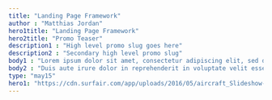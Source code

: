 ```yaml
---
title: "Landing Page Framework"
author : "Matthias Jordan"
hero1title: "Landing Page Framework"
hero2title: "Promo Teaser"
description1 : "High level promo slug goes here"
description2 : "Secondary high level promo slug"
body1 : "Lorem ipsum dolor sit amet, consectetur adipiscing elit, sed do eiusmod tempor incididunt ut labore et dolore magna aliqua. Ut enim ad minim veniam, quis nostrud exercitation ullamco laboris nisi ut aliquip ex ea commodo consequat."
body2 : "Duis aute irure dolor in reprehenderit in voluptate velit esse cillum dolore eu fugiat nulla pariatur. Excepteur sint occaecat cupidatat non proident, sunt in culpa qui officia deserunt mollit anim id est laborum."
type: "may15"
hero1: "https://cdn.surfair.com/app/uploads/2016/05/aircraft_Slideshow-3.jpg"
---
```

